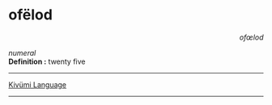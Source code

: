 
# ofëlod

<div align="right"><i>ofœlod</i></div>

*numeral*  
**Definition :** twenty five  

---

[Kivümi Language](../README.md)

---
